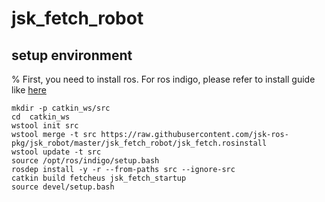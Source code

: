 jsk_fetch_robot
================

setup environment
-----------------
% First, you need to install ros. For ros indigo, please refer to install guide like [here](http://wiki.ros.org/indigo/Installation/Ubuntu)

```
mkdir -p catkin_ws/src
cd  catkin_ws
wstool init src
wstool merge -t src https://raw.githubusercontent.com/jsk-ros-pkg/jsk_robot/master/jsk_fetch_robot/jsk_fetch.rosinstall
wstool update -t src
source /opt/ros/indigo/setup.bash
rosdep install -y -r --from-paths src --ignore-src
catkin build fetcheus jsk_fetch_startup
source devel/setup.bash
```


